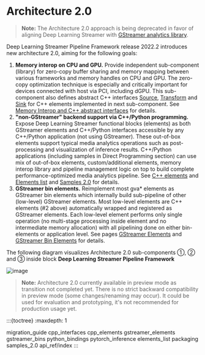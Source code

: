 # Architecture 2.0

> **Note:** The Architecture 2.0 approach is being deprecated in favor of aligning
Deep Learning Streamer with [GStreamer analytics
library](https://gstreamer.freedesktop.org/documentation/analytics/index.html).

Deep Learning Streamer Pipeline Framework release 2022.2 introduces new
architecture 2.0, aiming for the following goals:

1. **Memory interop on CPU and GPU.** Provide independent sub-component
   (library) for zero-copy buffer sharing and memory mapping between
   various frameworks and memory handles on CPU and GPU. The zero-copy
   optimization technique is especially and critically important for
   devices connected with host via PCI, including dGPU. This
   sub-component also defines abstract C++ interfaces
   [Source](./api_ref/class_dlstreamer_Source),
   [Transform](./api_ref/class_dlstreamer_Transform) and
   [Sink](./api_ref/class_dlstreamer_Sink) for C++ elements implemented in next sub-component. See
   [Memory Interop and C++ abstract interfaces](./cpp_interfaces.md) for details.
2. **\"non-GStreamer\" backend support via C++/Python programming.**
   Expose Deep Learning Streamer functional blocks (elements) as both
   GStreamer elements and C++/Python interfaces accessible by any
   C++/Python application (not using GStreamer). These out-of-box
   elements support typical media analytics operations such as
   post-processing and visualization of inference results. C++/Python
   applications (including samples in Direct Programming section) can
   use mix of out-of-box elements, custom/additional elements, memory
   interop library and pipeline management logic on top to build
   complete performance-optimized media analytics pipeline. See
   [C++ elements](./cpp_elements.md) and [Elements list](./elements_list.md) and
   [Samples 2.0](./samples_2.0.md) for details.
3. **GStreamer bin elements.** Reimplement most gva\* elements as
   GStreamer bin elements which internally build sub-pipeline of other
   (low-level) GStreamer elements. Most low-level elements are C++
   elements (#2 above) automatically wrapped and registered as
   GStreamer elements. Each low-level element performs only single
   operation (no multi-stage processing inside element and no
   intermediate memory allocation) with all pipelining done on either
   bin-elements or application level. See pages
   [GStreamer Elements](./gstreamer_elements.md) and [GStreamer Bin Elements](./gstreamer_bins.md) for details.

The following diagram visualizes Architecture 2.0 sub-components ①, ②
and ③ inside block **Deep Learning Streamer Pipeline Framework**

![image](dlstreamer-arch-2.0.png)

> **Note:** Architecture 2.0 currently available in preview mode as transition not
> completed yet. There is no strict backward compatibility in preview mode
> (some changes/renaming may occur). It could be used for evaluation and
> prototyping, it's not recommended for production usage yet.

:::{toctree}
:maxdepth: 1

migration_guide
cpp_interfaces
cpp_elements
gstreamer_elements
gstreamer_bins
python_bindings
pytorch_inference
elements_list
packaging
samples_2.0
api_ref/index
:::
